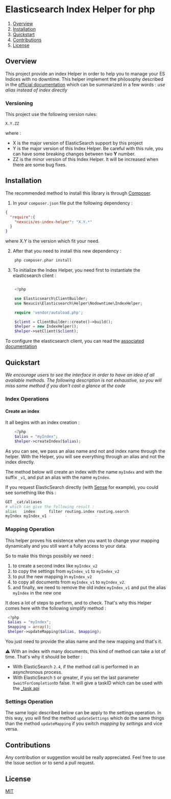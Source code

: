 # Elasticsearch Index Helper for php

1. [Overview](#overview) 
2. [Installation](#installation)
3. [Quickstart](#quickstart)
3. [Contributions](#contributions)
4. [License](#license)

## Overview

This project provide an index Helper in order to help you to manage your ES Indices with no downtime. This helper implement the philosophy described in the 
[official documentation](https://www.elastic.co/guide/en/elasticsearch/guide/master/index-aliases.html) which can be summarized in a few words : *use alias instead of index directly*

### Versioning
This project use the following version rules: 

```
X.Y.ZZ
```

where : 
* X is the major version of ElasticSearch support by this project
* Y is the major version of this Index Helper. Be careful with this rule, you can have some breaking changes between two **Y** number. 
* ZZ is the minor version of this Index Helper. It will be increased when there are some bug fixes.

## Installation

The recommended method to install this library is through [Composer](https://getcomposer.org/).

1. In your `composer.json` file put the following dependency : 

```json
{
  "require":{
    "nexucis/es-index-helper": "X.Y.*"
  }
}
```

where X.Y is the version which fit your need. 

2. After that you need to install this new dependency : 

```bash
    php composer.phar install
```

3. To initialize the Index Helper, you need first to instantiate the elasticsearch client : 

```php

    <?php

    use Elasticsearch\ClientBuilder;
    use Nexucis\Elasticsearch\Helper\Nodowntime\IndexHelper;

    require 'vendor/autoload.php';

    $client = ClientBuilder::create()->build();
    $helper = new IndexHelper();
    $helper->setClient($client);
```

To configure the elasticsearch client, you can read the [associated documentation](https://www.elastic.co/guide/en/elasticsearch/client/php-api/current/_configuration.html)

## Quickstart

*We encourage users to see the interface in order to have an idea of all available methods. The following description is not exhaustive, so you will miss some method if you don't cast a glance at the code*

### Index Operations

#### Create an index

It all begins with an index creation :

```php
    <?php
    $alias = "myIndex";
    $helper->createIndex($alias);
```

As you can see, we pass an alias name and not and index name through the helper. With the Helper, you will see everything through an alias and not the index directly. 

The method below will create an index with the name `myIndex` and with the suffix `_v1`, and put an alias with the name `myIndex`.

If you request ElasticSearch directly (with [Sense](https://www.elastic.co/guide/en/sense/current/index.html) for example), you could see something like this : 

```bash
GET _cat/aliases
# which can give the following result : 
alias   index      filter routing.index routing.search
myIndex myIndex_v1 -      -            -
```

### Mapping Operation
This helper proves his existence when you want to change your mapping dynamically and you still want a fully access to your data. 

So to make this things possibily we need :

1. to create a second index like `myIndex_v2`
2. to copy the settings from `myIndex_v1` to `myIndex_v2`
3. to put the new mapping in `myIndex_v2`
4. to copy all documents from `myIndex_v1` to `myIndex_v2`.
5. and finally, we need to remove the old index `myIndex_v1` and put the alias `myIndex` in the new one

It does a lot of steps to perform, and to check. That's why this Helper comes here with the following simplify method : 

```php
 <?php
 $alias = "myIndex";
 $mapping = array();
 $helper->updateMapping($alias, $mapping);
```

You just need to provide the alias name and the new mapping and that's it.

:warning: With an index with many documents, this kind of method can take a lot of time. That's why it should be better :

* With ElasticSearch `2.4`, if the method call is performed in an asynchronous process.
* With ElasticSearch `5` or greater, if you set the last parameter `$waitForCompletion`to false. It will give a taskID which can be used with the [_task api](https://www.elastic.co/guide/en/elasticsearch/reference/current/tasks.html)
    
### Settings Operation
The same logic described below can be apply to the settings operation. In this way, you will find the method `updateSettings` which do the same things than the method `updateMapping` if you switch *mapping* by *settings* and vice versa.

## Contributions
Any contribution or suggestion would be really appreciated. Feel free to use the Issue section or to send a pull request.

## License
[MIT](./LICENSE)